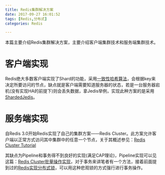 ```yaml
---
title: Redis集群解决方案
date: 2017-09-27 16:01:52
tags: [Redis,分布式]
categories: Redis

---
```

本篇主要介绍Redis集群解决方案，主要介绍客户端集群技术和服务端集群技术。

<!--more-->

# 客户端实现
Redis绝大多数客户端实现了Shard的功能，采用[一致性哈希算法](http://blog.csdn.net/cywosp/article/details/23397179)，会根据key来决定所要访问的节点，缺点就是客户端需要知道服务器的状态，若是一台服务器宕机(没有实现HA的前提下)则会丢失数据，拿Jedis举例，实现此种方案的是采用[ShardedJedis](www.cnblogs.com/vhua/p/redis_1.html)。

# 服务端实现
自Redis 3.0开始Redis实现了自己的集群方案——Redis Cluster。此方案允许客户端以正常方式访问其中集群中的任意一个节点，关于其概述参见：[Redis Cluster Tutorial](https://redis.io/topics/cluster-tutorial)

其缺点为Pipeline和事务得不到良好的实现(满足CAP理论)，Pipeline实现可以见这篇：[Redis Cluster批量操作实现](http://trumandu.github.io/2016/06/05/Redis-Cluster-%E6%89%B9%E9%87%8F%E6%93%8D%E4%BD%9C%E5%AE%9E%E7%8E%B0/)，对于事务来讲笔者有一个方法，接着前面提到过的[Redis实现分布式锁](http://www.stephenzhang.me/2017/09/25/Redis%E5%AE%9E%E7%8E%B0%E5%88%86%E5%B8%83%E5%BC%8F%E9%94%81/)，可以用这种悲观锁的方式强行进行事务操作。